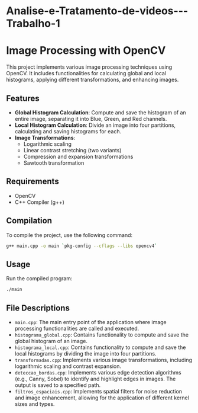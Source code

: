 # Analise-e-Tratamento-de-videos---Trabalho-1



# Image Processing with OpenCV

This project implements various image processing techniques using OpenCV. It includes functionalities for calculating global and local histograms, applying different transformations, and enhancing images. 

## Features

- **Global Histogram Calculation**: Compute and save the histogram of an entire image, separating it into Blue, Green, and Red channels.
- **Local Histogram Calculation**: Divide an image into four partitions, calculating and saving histograms for each.
- **Image Transformations**: 
  - Logarithmic scaling
  - Linear contrast stretching (two variants)
  - Compression and expansion transformations
  - Sawtooth transformation

## Requirements

- OpenCV
- C++ Compiler (g++)


## Compilation

To compile the project, use the following command:

```bash
g++ main.cpp -o main `pkg-config --cflags --libs opencv4`
```

## Usage

Run the compiled program:

```bash
./main
```

## File Descriptions

- `main.cpp`: The main entry point of the application where image processing functionalities are called and executed.
- `histograma_global.cpp`: Contains functionality to compute and save the global histogram of an image.
- `histograma_local.cpp`: Contains functionality to compute and save the local histograms by dividing the image into four partitions.
- `transformadas.cpp`: Implements various image transformations, including logarithmic scaling and contrast expansion.
- `deteccao_bordas.cpp`: Implements various edge detection algorithms (e.g., Canny, Sobel) to identify and highlight edges in images. The output is saved to a specified path.
- `filtros_espaciais.cpp`: Implements spatial filters for noise reduction and image enhancement, allowing for the application of different kernel sizes and types.



